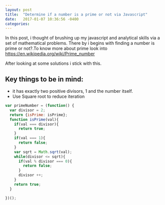 ```yaml
---
layout: post
title:  "Determine if a number is a prime or not via Javascript"
date:   2017-01-07 10:36:56 -0400
categories: 
---
```

In this post, i thought of brushing up my javascript and analytical skills via a set of mathematical problems. There by i begins with finding a number is prime or not?.To know more about prime look into https://en.wikipedia.org/wiki/Prime_number

After looking at some solutions i stick with this.

## Key things to be in mind:
* it has exactly two positive divisors, 1 and the number itself.
* Use Square root to reduce iteration

```javascript
var primeNumber = (function() {
  var divisor = 2;
  return {isPrime: isPrime};
  function isPrime(val){
    if(val === divisor){
      return true;
    }
    if(val === 1){
      return false;
    }
    var sqrt = Math.sqrt(val);
    while(divisor <= sqrt){
      if(val % divisor === 0){
        return false;
      }
      divisor ++;
    }
    return true;
  }

})();
```




